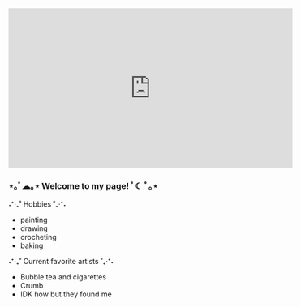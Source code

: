    <iframe width="560" height="315" src="https://www.youtube.com/embed/sN7HR_7c8Sk" title="YouTube video player" frameborder="0" allow="accelerometer; autoplay; clipboard-write; encrypted-media; gyroscope; picture-in-picture; web-share" allowfullscreen></iframe>




### ⋆｡ﾟ☁︎｡⋆ Welcome to my page! ﾟ☾ ﾟ｡⋆
 

 ˖⁺‧₊˚ Hobbies ˚₊‧⁺˖

- painting
- drawing
- crocheting
- baking

˖⁺‧₊˚ Current favorite artists ˚₊‧⁺˖

- Bubble tea and cigarettes
- Crumb
- IDK how but they found me











